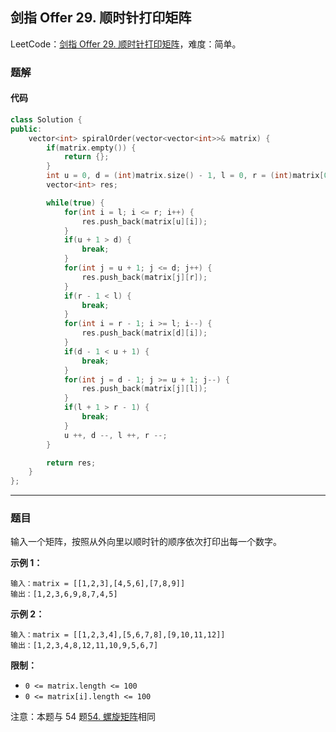 ## 剑指 Offer 29. 顺时针打印矩阵

LeetCode：[剑指 Offer 29. 顺时针打印矩阵](https://leetcode.cn/problems/shun-shi-zhen-da-yin-ju-zhen-lcof/)，难度：简单。

### 题解

#### 代码

```c++
class Solution {
public:
    vector<int> spiralOrder(vector<vector<int>>& matrix) {
        if(matrix.empty()) {
            return {};
        }
        int u = 0, d = (int)matrix.size() - 1, l = 0, r = (int)matrix[0].size() - 1;
        vector<int> res;

        while(true) {
            for(int i = l; i <= r; i++) {
                res.push_back(matrix[u][i]);
            }
            if(u + 1 > d) {
                break;
            }
            for(int j = u + 1; j <= d; j++) {
                res.push_back(matrix[j][r]);
            }
            if(r - 1 < l) {
                break;
            }
            for(int i = r - 1; i >= l; i--) {
                res.push_back(matrix[d][i]);
            }
            if(d - 1 < u + 1) {
                break;
            }
            for(int j = d - 1; j >= u + 1; j--) {
                res.push_back(matrix[j][l]);
            }
            if(l + 1 > r - 1) {
                break;
            }
            u ++, d --, l ++, r --;
        }

        return res;
    }
};
```



---



### 题目

输入一个矩阵，按照从外向里以顺时针的顺序依次打印出每一个数字。

 

**示例 1：**

```
输入：matrix = [[1,2,3],[4,5,6],[7,8,9]]
输出：[1,2,3,6,9,8,7,4,5]
```

**示例 2：**

```
输入：matrix = [[1,2,3,4],[5,6,7,8],[9,10,11,12]]
输出：[1,2,3,4,8,12,11,10,9,5,6,7]
```

 

**限制：**

- `0 <= matrix.length <= 100`
- `0 <= matrix[i].length <= 100`

注意：本题与 54 题[54. 螺旋矩阵](https://leetcode-cn.com/problems/spiral-matrix/)相同


